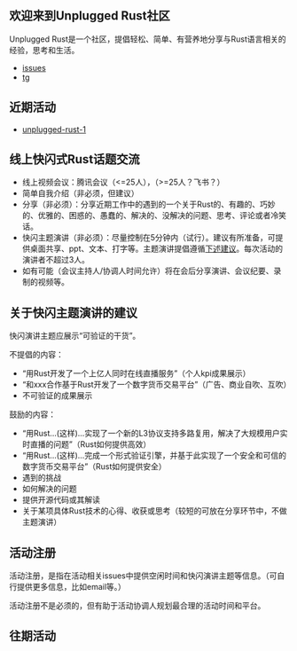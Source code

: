 ## 欢迎来到Unplugged Rust社区

Unplugged Rust是一个社区，提倡轻松、简单、有营养地分享与Rust语言相关的经验，思考和生活。

* [issues](https://github.com/unplugged-rust/unplugged-rust.github.io/issues)
* [tg](https://t.me/unplugged_rust)

## 近期活动

* [unplugged-rust-1](https://github.com/unplugged-rust/unplugged-rust.github.io/issues/1)

## 线上快闪式Rust话题交流

* 线上视频会议：腾讯会议（<=25人），（>=25人？飞书？）
* 简单自我介绍（非必须，但建议）
* 分享（非必须）：分享近期工作中的遇到的一个关于Rust的、有趣的、巧妙的、优雅的、困惑的、愚蠢的、解决的、没解决的问题、思考、评论或者冷笑话。
* 快闪主题演讲（非必须）：尽量控制在5分钟内（试行）。建议有所准备，可提供桌面共享、ppt、文本、打字等。主题演讲提倡遵循[下述建议](#关于快闪主题演讲的建议)。每次活动的演讲者不超过3人。
* 如有可能（会议主持人/协调人时间允许）将在会后分享演讲、会议纪要、录制的视频等。

## 关于快闪主题演讲的建议

快闪演讲主题应展示“可验证的干货”。

不提倡的内容：
* “用Rust开发了一个上亿人同时在线直播服务”（个人kpi成果展示）
* “和xxx合作基于Rust开发了一个数字货币交易平台”（广告、商业自吹、互吹）
* 不可验证的成果展示

鼓励的内容：
* “用Rust...(这样)...实现了一个新的L3协议支持多路复用，解决了大规模用户实时直播的问题”（Rust如何提供高效）
* “用Rust...(这样)...完成一个形式验证引擎，并基于此实现了一个安全和可信的数字货币交易平台”（Rust如何提供安全）
* 遇到的挑战
* 如何解决的问题
* 提供开源代码或其解读
* 关于某项具体Rust技术的心得、收获或思考（较短的可放在分享环节中，不做主题演讲）

## 活动注册
活动注册，是指在活动相关issues中提供空闲时间和快闪演讲主题等信息。（可自行提供更多信息，比如email等。）

活动注册不是必须的，但有助于活动协调人规划最合理的活动时间和平台。

## 往期活动